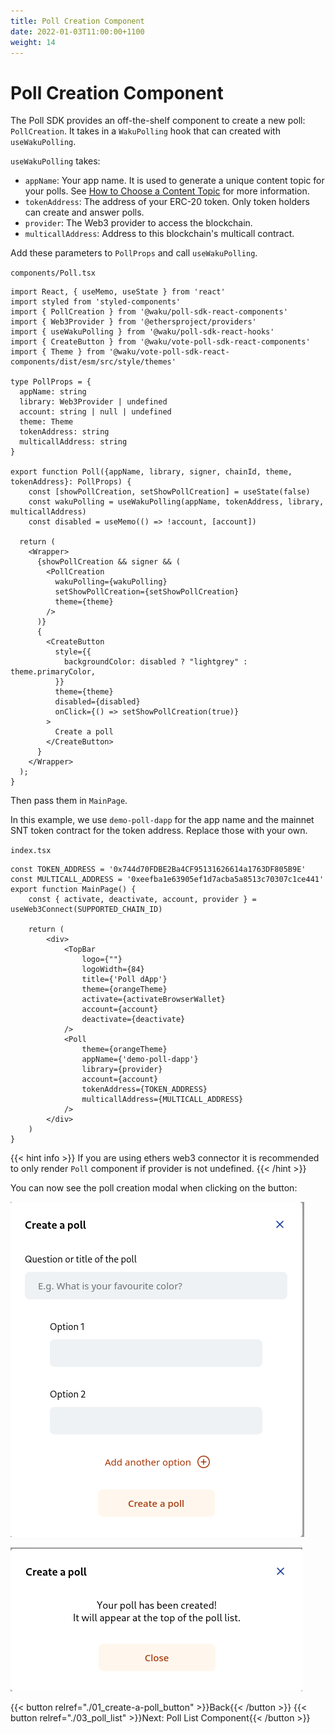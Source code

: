 ```yaml
---
title: Poll Creation Component
date: 2022-01-03T11:00:00+1100
weight: 14
---
```


# Poll Creation Component

The Poll SDK provides an off-the-shelf component to create a new poll: `PollCreation`.
It takes in a `WakuPolling` hook that can created with `useWakuPolling`.

`useWakuPolling` takes:

- `appName`: Your app name.
  It is used to generate a unique content topic for your polls.
  See [How to Choose a Content Topic](/docs/guides/01_choose_content_topic/) for more information.
- `tokenAddress`: The address of your ERC-20 token.
  Only token holders can create and answer polls.
- `provider`: The Web3 provider to access the blockchain.
- `multicallAddress`: Address to this blockchain's multicall contract.

Add these parameters to `PollProps` and call `useWakuPolling`.

`components/Poll.tsx`

```tsx
import React, { useMemo, useState } from 'react'
import styled from 'styled-components'
import { PollCreation } from '@waku/poll-sdk-react-components'
import { Web3Provider } from '@ethersproject/providers'
import { useWakuPolling } from '@waku/poll-sdk-react-hooks'
import { CreateButton } from '@waku/vote-poll-sdk-react-components'
import { Theme } from '@waku/vote-poll-sdk-react-components/dist/esm/src/style/themes'

type PollProps = {
  appName: string
  library: Web3Provider | undefined
  account: string | null | undefined
  theme: Theme
  tokenAddress: string
  multicallAddress: string
}

export function Poll({appName, library, signer, chainId, theme, tokenAddress}: PollProps) {
    const [showPollCreation, setShowPollCreation] = useState(false)
    const wakuPolling = useWakuPolling(appName, tokenAddress, library, multicallAddress)
    const disabled = useMemo(() => !account, [account])

  return (
    <Wrapper>
      {showPollCreation && signer && (
        <PollCreation
          wakuPolling={wakuPolling}
          setShowPollCreation={setShowPollCreation}
          theme={theme}
        />
      )}
      {
        <CreateButton
          style={{
            backgroundColor: disabled ? "lightgrey" : theme.primaryColor,
          }}
          theme={theme}
          disabled={disabled}
          onClick={() => setShowPollCreation(true)}
        >
          Create a poll
        </CreateButton>
      }
    </Wrapper>
  );
}
```

Then pass them in `MainPage`.

In this example, we use `demo-poll-dapp` for the app name and the mainnet SNT token contract for the token address.
Replace those with your own.

`index.tsx`

```tsx
const TOKEN_ADDRESS = '0x744d70FDBE2Ba4CF95131626614a1763DF805B9E'
const MULTICALL_ADDRESS = '0xeefba1e63905ef1d7acba5a8513c70307c1ce441'
export function MainPage() {
    const { activate, deactivate, account, provider } = useWeb3Connect(SUPPORTED_CHAIN_ID)

    return (
        <div>
            <TopBar
                logo={""}
                logoWidth={84}
                title={'Poll dApp'}
                theme={orangeTheme}
                activate={activateBrowserWallet}
                account={account}
                deactivate={deactivate}
            />
            <Poll
                theme={orangeTheme}
                appName={'demo-poll-dapp'}
                library={provider}
                account={account}
                tokenAddress={TOKEN_ADDRESS}
                multicallAddress={MULTICALL_ADDRESS}
            />
        </div>
    )
}
```

{{< hint info >}}
If you are using ethers web3 connector it is recommended to only render `Poll` component if provider is not undefined.
{{< /hint >}}

You can now see the poll creation modal when clicking on the button:

![Create a poll modal](/assets/poll_sdk/create-a-poll-component.png)

![Confirmation modal](/assets/poll_sdk/poll-created.png)

{{< button relref="./01_create-a-poll_button"  >}}Back{{< /button >}}
{{< button relref="./03_poll_list"  >}}Next: Poll List Component{{< /button >}}
